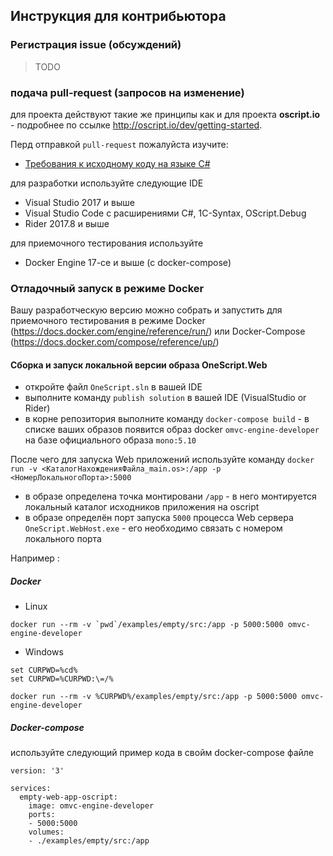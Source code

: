 ## Инструкция для контрибьютора

### Регистрация issue (обсуждений)

> TODO

### подача pull-request (запросов на изменение)

для проекта действуют такие же принципы как и для проекта **oscript.io** - подробнее по ссылке http://oscript.io/dev/getting-started. 

Перд отправкой `pull-request` пожалуйста изучите:

* [Требования к исходному коду на языке C#](https://github.com/EvilBeaver/OneScript/blob/develop/CODESTYLE.md)

для разработки используйте следующие IDE

* Visual Studio 2017 и выше
* Visual Studio Code c расширениями C#, 1C-Syntax, OScript.Debug
* Rider 2017.8 и выше

для приемочного тестирования используйте

* Docker Engine 17-ce и выше (с docker-compose)

### Отладочный запуск в режиме Docker

Вашу разработческую версию можно собрать и запустить для приемочного тестирования в режиме Docker (https://docs.docker.com/engine/reference/run/) или Docker-Compose (https://docs.docker.com/compose/reference/up/)

#### Сборка и запуск локальной версии образа OneScript.Web

* откройте файл `OneScript.sln` в вашей IDE
* выполните команду `publish solution` в вашей IDE (VisualStudio or Rider)
* в корне репозитория выполните команду `docker-compose build` - в списке ваших образов появится образ docker `omvc-engine-developer` на базе официального образа `mono:5.10`

После чего для запуска Web приложений используйте команду `docker run -v <КаталогНахожденияФайла_main.os>:/app -p <НомерЛокальногоПорта>:5000` 
* в образе определена точка монтировани `/app` - в него монтируется локальный каталог исходников приложения на oscript
* в образе определён порт запуска `5000` процесса Web сервера `OneScript.WebHost.exe` - его необходимо связать с номером локального порта

Например :

##### Docker

* Linux 

```
docker run --rm -v `pwd`/examples/empty/src:/app -p 5000:5000 omvc-engine-developer
```

* Windows 

```
set CURPWD=%cd%
set CURPWD=%CURPWD:\=/%

docker run --rm -v %CURPWD%/examples/empty/src:/app -p 5000:5000 omvc-engine-developer
``` 

##### Docker-compose

используйте следующий пример кода в свойм docker-compose файле

```
version: '3'

services:
  empty-web-app-oscript:
    image: omvc-engine-developer
    ports:
    - 5000:5000
    volumes:
    - ./examples/empty/src:/app

```


